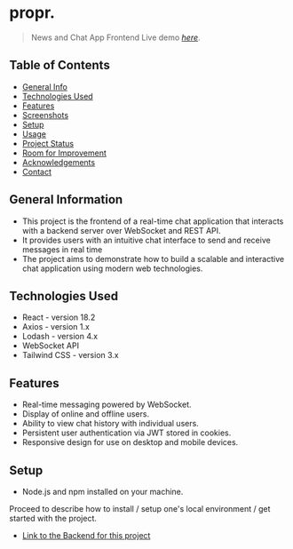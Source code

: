 # propr.
> News and Chat App Frontend
> Live demo [_here_](https://capstone-project-max-fregoso.netlify.app/). <!-- If you have the project hosted somewhere, include the link here. -->

## Table of Contents
* [General Info](#general-information)
* [Technologies Used](#technologies-used)
* [Features](#features)
* [Screenshots](#screenshots)
* [Setup](#setup)
* [Usage](#usage)
* [Project Status](#project-status)
* [Room for Improvement](#room-for-improvement)
* [Acknowledgements](#acknowledgements)
* [Contact](#contact)
<!-- * [License](#license) -->


## General Information
- This project is the frontend of a real-time chat application that interacts with a backend server over WebSocket and REST API.
- It provides users with an intuitive chat interface to send and receive messages in real time
- The project aims to demonstrate how to build a scalable and interactive chat application using modern web technologies.
<!-- You don't have to answer all the questions - just the ones relevant to your project. -->


## Technologies Used
- React - version 18.2
- Axios - version 1.x
- Lodash - version 4.x
- WebSocket API
- Tailwind CSS - version 3.x


## Features
- Real-time messaging powered by WebSocket.
- Display of online and offline users.
- Ability to view chat history with individual users.
- Persistent user authentication via JWT stored in cookies.
- Responsive design for use on desktop and mobile devices.


## Setup
- Node.js and npm installed on your machine.

Proceed to describe how to install / setup one's local environment / get started with the project.


- [Link to the Backend for this project](https://github.com/8bit-shawty/capstone-project-backend) 

